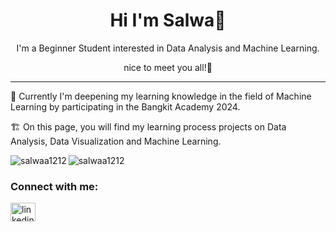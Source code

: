 <h1 align="center" class="heading-element" dir="auto">Hi I'm Salwa🌷</h1>

<p align="center">I'm a Beginner Student interested in Data Analysis and Machine Learning.</p>
<p align="center">nice to meet you all!👋</p>

---
🌱 Currently I'm deepening my learning knowledge in the field of Machine Learning by participating in the Bangkit Academy 2024.

🏗️ On this page, you will find my learning process projects on Data Analysis, Data Visualization and Machine Learning.

<p><img align="left" src="https://github-readme-stats.vercel.app/api/top-langs?username=salwaa1212&show_icons=true&locale=en&layout=compact" alt="salwaa1212" /></p>
<p>&nbsp;<img align="left" src="https://github-readme-stats.vercel.app/api?username=salwaa1212&show_icons=true&locale=en" alt="salwaa1212" /></p>

### Connect with me:
<a href="https://www.linkedin.com/in/salwamadihah/" rel="nofollow">
  <img align="center" src="https://raw.githubusercontent.com/rahuldkjain/github-profile-readme-generator/master/src/images/icons/Social/linked-in-alt.svg" alt="linkedin.com/in/salwamadihah/" height="30" width="40" style="max-width: 100%;">
</a>
